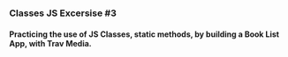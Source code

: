 ### Classes JS Excersise #3

#### Practicing the use of JS Classes, static methods, by building a Book List App, with Trav Media.